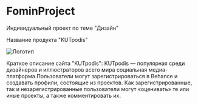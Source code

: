 # FominProject
 Индивидуальный проект по теме "Дизайн"

Название продукта "KUTpodis"

![Логотип](https://logo-suggestion.renderforest.com/suggestions-images/cd7e/b94f/cd7eb94fb525d530631e3d43e99be873.png "логос")

Краткое описание сайта "KUTpodis":
KUTpodis — популярная среди дизайнеров и иллюстраторов всего мира социальная медиа-платформа.Пользователи могут зарегистрироваться в Behance и создавать профили, состоящие из проектов. Как зарегистрированные, так и незарегистрированные пользователи могут «оценивать» те или иные проекты, а также комментировать их.
 

